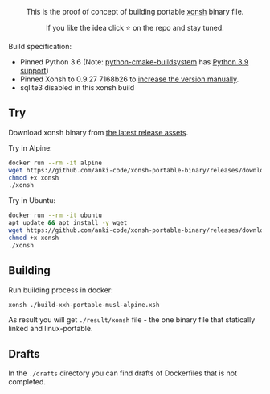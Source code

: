 <p align="center">
This is the proof of concept of building portable <a href="https://github.com/xonsh/xonsh">xonsh</a> binary file.
</p>

<p align="center">  
If you like the idea click ⭐ on the repo and stay tuned.
</p>

Build specification:
* Pinned Python 3.6 (Note: [python-cmake-buildsystem](https://github.com/python-cmake-buildsystem/python-cmake-buildsystem) has [Python 3.9 support](https://github.com/python-cmake-buildsystem/python-cmake-buildsystem/issues/304))
* Pinned Xonsh to 0.9.27 7168b26 to [increase the version manually](https://github.com/anki-code/xonsh-portable-binary/blob/3ec06162ff75bd5d78ff17b1c0da74e0acb7dc73/xonsh-portable-musl-alpine.Dockerfile#L22-L26).
* sqlite3 disabled in this xonsh build

## Try

Download xonsh binary from [the latest release assets](https://github.com/anki-code/xonsh-portable-binary/releases).

Try in Alpine:
```bash
docker run --rm -it alpine
wget https://github.com/anki-code/xonsh-portable-binary/releases/download/0.9.27-7168b26/xonsh
chmod +x xonsh
./xonsh
```

Try in Ubuntu:
```bash
docker run --rm -it ubuntu
apt update && apt install -y wget
wget https://github.com/anki-code/xonsh-portable-binary/releases/download/0.9.27-7168b26/xonsh
chmod +x xonsh
./xonsh
```

## Building

Run building process in docker:
```bash
xonsh ./build-xxh-portable-musl-alpine.xsh
```

As result you will get `./result/xonsh` file - the one binary file that statically linked and linux-portable.

## Drafts

In the `./drafts` directory you can find drafts of Dockerfiles that is not completed.


